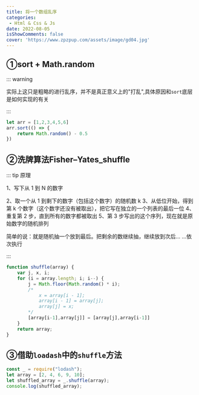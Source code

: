 ```yaml
---
title: 将一个数组乱序
categories: 
 - Html & Css & Js
date: 2022-08-05
isShowComments: false
cover: 'https://www.zpzpup.com/assets/image/gd04.jpg'
---
```


## ①sort + Math.random

::: warning

​	实际上这只是粗略的进行乱序，并不是真正意义上的"打乱",具体原因和`sort`底层是如何实现的有关

:::

```javascript
let arr = [1,2,3,4,5,6]
arr.sort(() => {
    return Math.random() - 0.5
})
```

## ②洗牌算法Fisher–Yates_shuffle

::: tip 原理

1、写下从 1 到 N 的数字

2、取一个从 1 到剩下的数字（包括这个数字）的随机数 k
3、从低位开始，得到第 k 个数字（这个数字还没有被取出），把它写在独立的一个列表的最后一位
4、重复第 2 步，直到所有的数字都被取出
5、第 3 步写出的这个序列，现在就是原始数字的随机排列

简单的说：就是随机抽一个放到最后。把剩余的数继续抽，继续放到次后... ...依次执行

:::

```javascript
function shuffle(array) {
	var j, x, i;
	for (i = array.length; i; i--) {
		j = Math.floor(Math.random() * i);
		/*	
			x = array[i - 1];
			array[i - 1] = array[j];
			array[j] = x;
		*/
        [array[i-1],array[j]] = [array[j],array[i-1]]
	}
	return array;
}
```

## ③借助`loadash`中的`shuffle`方法

```javascript
const _ = require("lodash"); 
let array = [2, 4, 6, 9, 10];
let shuffled_array = _.shuffle(array); 
console.log(shuffled_array);
```

